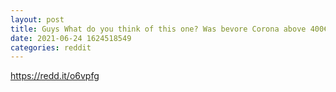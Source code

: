 ```yaml
--- 
layout: post 
title: Guys What do you think of this one? Was bevore Corona above 400€, since 2 days there’s a new CEO and the company is out of insolvency. In my Opinion, it can go easy to 10€ or higher soon, what do you think ?? 
date: 2021-06-24 1624518549 
categories: reddit 
--- 
```

https://redd.it/o6vpfg